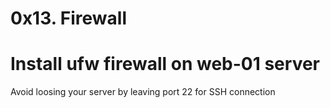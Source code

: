 # 0x13. Firewall
# Install ufw firewall on web-01 server
Avoid loosing your server by leaving port 22 for SSH connection
